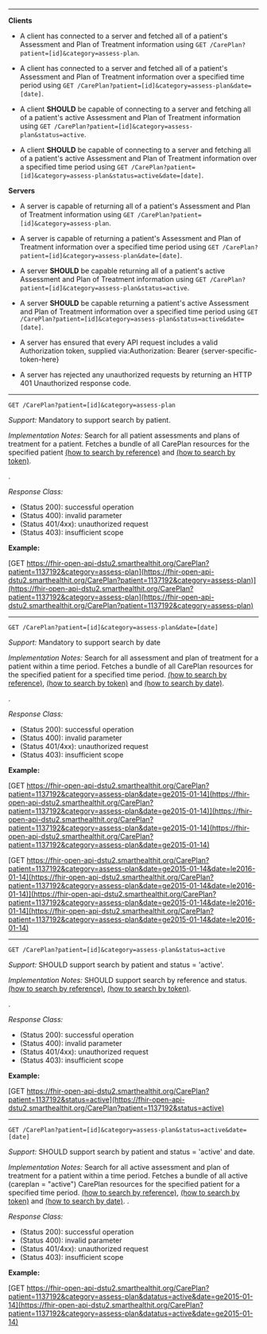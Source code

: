



-------------------------

**Clients**

-   A client has connected to a server and fetched all of a patient's Assessment and Plan of Treatment information using `GET /CarePlan?patient=[id]&category=assess-plan`.
-   A client has connected to a server and fetched all of a patient's Assessment and Plan of Treatment information over a specified time period using `GET /CarePlan?patient=[id]&category=assess-plan&date=[date]`.


- A client **SHOULD** be capable of connecting to a server and fetching all of a patient's active Assessment and Plan of Treatment information using `GET /CarePlan?patient=[id]&category=assess-plan&status=active`.
- A client **SHOULD** be capable of connecting to a server and fetching all of a patient's active Assessment and Plan of Treatment information over a specified time period using `GET /CarePlan?patient=[id]&category=assess-plan&status=active&date=[date]`.

**Servers**

-  A server is capable of returning all of a patient's Assessment and Plan of Treatment information using `GET /CarePlan?patient=[id]&category=assess-plan`.
- A server is capable of returning a patient's Assessment and Plan of Treatment information over a specified time period using `GET /CarePlan?patient=[id]&category=assess-plan&date=[date]`.


- A server **SHOULD** be capable returning all of a patient's active Assessment and Plan of Treatment information using `GET /CarePlan?patient=[id]&category=assess-plan&status=active`.
- A server **SHOULD** be capable returning a patient's active Assessment and Plan of Treatment information over a specified time period using `GET /CarePlan?patient=[id]&category=assess-plan&status=active&date=[date]`.


- A server has ensured that every API request includes a valid Authorization token, supplied via:Authorization: Bearer {server-specific-token-here}
- A server has rejected any unauthorized requests by returning an HTTP 401 Unauthorized response code.

-----------

`GET /CarePlan?patient=[id]&category=assess-plan`

*Support:* Mandatory to support search by patient.

*Implementation Notes:* Search for all patient assessments and plans of treatment for a patient. Fetches a bundle of all CarePlan resources for the specified patient [(how to search by reference)] and [(how to search by token)].

.

*Response Class:*

-   (Status 200): successful operation
-   (Status 400): invalid parameter
-   (Status 401/4xx): unauthorized request
-   (Status 403): insufficient scope

**Example:**

[GET https://fhir-open-api-dstu2.smarthealthit.org/CarePlan?patient=1137192&category=assess-plan](https://fhir-open-api-dstu2.smarthealthit.org/CarePlan?patient=1137192&category=assess-plan)](https://fhir-open-api-dstu2.smarthealthit.org/CarePlan?patient=1137192&category=assess-plan](https://fhir-open-api-dstu2.smarthealthit.org/CarePlan?patient=1137192&category=assess-plan)

-----------

`GET /CarePlan?patient=[id]&category=assess-plan&date=[date]`

*Support:* Mandatory to support search by date

*Implementation Notes:* Search for all assessment and plan of treatment for a patient within a time period. Fetches a bundle of all CarePlan resources for the specified patient for a specified time period.  [(how to search by reference)], [(how to search by token)] and [(how to search by date)].

.

*Response Class:*

-   (Status 200): successful operation
-   (Status 400): invalid parameter
-   (Status 401/4xx): unauthorized request
-   (Status 403): insufficient scope

**Example:**

[GET https://fhir-open-api-dstu2.smarthealthit.org/CarePlan?patient=1137192&category=assess-plan&date=ge2015-01-14](https://fhir-open-api-dstu2.smarthealthit.org/CarePlan?patient=1137192&category=assess-plan&date=ge2015-01-14)](https://fhir-open-api-dstu2.smarthealthit.org/CarePlan?patient=1137192&category=assess-plan&date=ge2015-01-14](https://fhir-open-api-dstu2.smarthealthit.org/CarePlan?patient=1137192&category=assess-plan&date=ge2015-01-14)

[GET https://fhir-open-api-dstu2.smarthealthit.org/CarePlan?patient=1137192&category=assess-plan&date=ge2015-01-14&date=le2016-01-14](https://fhir-open-api-dstu2.smarthealthit.org/CarePlan?patient=1137192&category=assess-plan&date=ge2015-01-14&date=le2016-01-14)](https://fhir-open-api-dstu2.smarthealthit.org/CarePlan?patient=1137192&category=assess-plan&date=ge2015-01-14&date=le2016-01-14](https://fhir-open-api-dstu2.smarthealthit.org/CarePlan?patient=1137192&category=assess-plan&date=ge2015-01-14&date=le2016-01-14)

-----------

`GET /CarePlan?patient=[id]&category=assess-plan&status=active`

*Support:* SHOULD support search by patient and status = 'active'.

*Implementation Notes:* SHOULD support search by reference and status. [(how to search by reference)], [(how to search by token)].

.

*Response Class:*

-   (Status 200): successful operation
-   (Status 400): invalid parameter
-   (Status 401/4xx): unauthorized request
-   (Status 403): insufficient scope

**Example:**

 [GET https://fhir-open-api-dstu2.smarthealthit.org/CarePlan?patient=1137192&status=active](https://fhir-open-api-dstu2.smarthealthit.org/CarePlan?patient=1137192&status=active)


-----------

`GET /CarePlan?patient=[id]&category=assess-plan&status=active&date=[date]`

*Support:* SHOULD support search by patient and status = 'active' and date.

*Implementation Notes:* Search for all active assessment and plan of treatment for a patient within a time period. Fetches a bundle of all active (careplan = "active") CarePlan resources for the specified patient for a specified time period.  [(how to search by reference)], [(how to search by token)] and [(how to search by date)].
.

*Response Class:*

-   (Status 200): successful operation
-   (Status 400): invalid parameter
-   (Status 401/4xx): unauthorized request
-   (Status 403): insufficient scope

**Example:**

 [GET https://fhir-open-api-dstu2.smarthealthit.org/CarePlan?patient=1137192&category=assess-plan&datatus=active&date=ge2015-01-14](https://fhir-open-api-dstu2.smarthealthit.org/CarePlan?patient=1137192&category=assess-plan&datatus=active&date=ge2015-01-14)




  [(how to search by reference)]: http://hl7.org/fhir/2017Jan/search.html#reference
  [`https://fhir-open-api-dstu2.smarthealthit.org/AllergyIntolerance?patient=1137192`]: https://fhir-open-api-dstu2.smarthealthit.org/AllergyIntolerance?patient=1137192
  [(how to search by token)]: http://hl7.org/fhir/2017Jan/search.html#token
  [Composite Search Parameters]: http://hl7.org/fhir/2017Jan/search.html#combining
  [`https://fhir-open-api-dstu2.smarthealthit.org/AllergyIntolerance?patient=1137192&status=active,unconfirmed,confirmed`]: https://fhir-open-api-dstu2.smarthealthit.org/AllergyIntolerance?patient=1137192&status=active,unconfirmed,confirmed
   [(how to search by date)]: http://hl7.org/fhir/2017Jan/search.html#date
